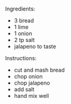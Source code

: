 Ingredients:
- 3 bread
- 1 lime
- 1 onion
- 2 tp salt
- jalapeno to taste

Instructions:
- cut and mash bread
- chop onion
- chop jalapeno
- add salt
- hand mix well

